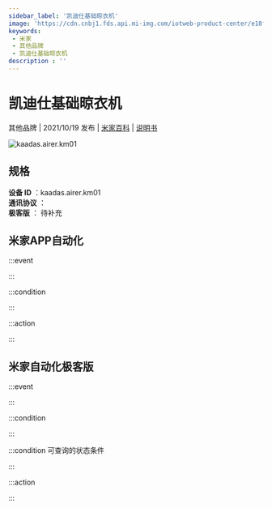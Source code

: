 ```yaml
---
sidebar_label: '凯迪仕基础晾衣机'
image: 'https://cdn.cnbj1.fds.api.mi-img.com/iotweb-product-center/e18f6745ab8676481c29cbd42d97946d_产品拟物图.png?GalaxyAccessKeyId=AKVGLQWBOVIRQ3XLEW&Expires=9223372036854775807&Signature=PxraQYN82fz9wNY7+XfX7GuqAsY='
keywords: 
 - 米家
 - 其他品牌
 - 凯迪仕基础晾衣机
description : ''
---
```

# 凯迪仕基础晾衣机

其他品牌 | 2021/10/19 发布 | [米家百科](https://home.mi.com/webapp/content/baike/product/index.html?model=kaadas.airer.km01) | [说明书](https://home.mi.com/views/introduction.html?model=kaadas.airer.km01&region=cn)

![kaadas.airer.km01](https://cdn.cnbj1.fds.api.mi-img.com/iotweb-product-center/e18f6745ab8676481c29cbd42d97946d_产品拟物图.png?GalaxyAccessKeyId=AKVGLQWBOVIRQ3XLEW&Expires=9223372036854775807&Signature=PxraQYN82fz9wNY7+XfX7GuqAsY=)

## 规格  
> 
**设备 ID** ：kaadas.airer.km01  
**通讯协议** ：  
**极客版**  ： 待补充 


## 米家APP自动化  

:::event  

:::

:::condition  

:::

:::action   

:::

## 米家自动化极客版  

:::event  

:::

:::condition  

:::

:::condition 可查询的状态条件  

:::

:::action  

:::

        
